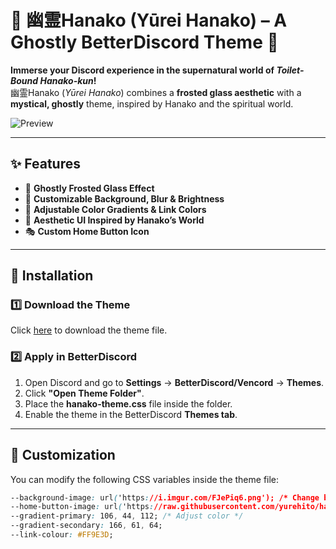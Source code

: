 # 🌸 幽霊Hanako (Yūrei Hanako) – A Ghostly BetterDiscord Theme 👻  

**Immerse your Discord experience in the supernatural world of *Toilet-Bound Hanako-kun*!**  
幽霊Hanako (*Yūrei Hanako*) combines a **frosted glass aesthetic** with a **mystical, ghostly** theme, inspired by Hanako and the spiritual world.  

![Preview](https://github.com/yurehito/animations/blob/1d3c4637c685e3680af5e71fbe35cee27ce2d836/Screenshot%202025-03-15%20120502.png)  

---

## ✨ Features  
- 👻 **Ghostly Frosted Glass Effect**  
- 🎨 **Customizable Background, Blur & Brightness**  
- 🌌 **Adjustable Color Gradients & Link Colors**  
- 🏮 **Aesthetic UI Inspired by Hanako’s World**  
- 🎭 **Custom Home Button Icon**  

---

## 🔧 Installation  

### **1️⃣ Download the Theme**  
Click [here](https://raw.githubusercontent.com/yurehito/hanako-theme/main/hanako-theme.css) to download the theme file.  

### **2️⃣ Apply in BetterDiscord**  
1. Open Discord and go to **Settings** → **BetterDiscord/Vencord** → **Themes**.  
2. Click **"Open Theme Folder"**.  
3. Place the **hanako-theme.css** file inside the folder.  
4. Enable the theme in the BetterDiscord **Themes tab**.  

---

## 🎨 Customization  
You can modify the following CSS variables inside the theme file:  

```css
--background-image: url('https://i.imgur.com/FJePiq6.png'); /* Change background */
--home-button-image: url('https://raw.githubusercontent.com/yurehito/hanako-theme/main/discord.svg'); /* Custom Discord icon */
--gradient-primary: 106, 44, 112; /* Adjust color */
--gradient-secondary: 166, 61, 64;
--link-colour: #FF9E3D;

